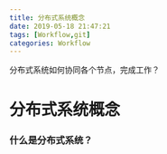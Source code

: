 ```yaml
---
title: 分布式系统概念
date: 2019-05-18 21:47:21
tags: [Workflow,git]
categories: Workflow
---
```

分布式系统如何协同各个节点，完成工作？

<!-- more -->

# 分布式系统概念

### 什么是分布式系统？

